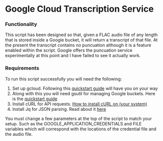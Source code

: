 # Google Cloud Transcription Service

### Functionality
This script has been designed so that, given a FLAC audio file of any length that is stored inside a Google bucket, it will return a transcript of that file. At the present the transcript contains no puncuation although it is a feature enabled within the script. Google offers the puncuation service experimentally at this point and I have failed to see it actually work.

### Requirements
To run this script successfully you will need the following:

1. Set up gcloud. Following this [quickstart guide](https://cloud.google.com/speech-to-text/docs/quickstart-gcloud) will have you on your way
1. Along with this you will need gsutil for managing Google buckets. Here is the [quickstart guide](https://cloud.google.com/storage/docs/quickstart-gsutil)
1. Install cURL for API requests. [How to install cURL on (your system)](https://www.google.com/search?ei=CxAsW4vrLIqJjwSeh5n4Cw&q=how+to+install+curl+on+&oq=how+to+install+curl+on+&gs_l=psy-ab.3..0l10.17066.17066.0.17369.1.1.0.0.0.0.119.119.0j1.1.0....0...1.1.64.psy-ab..0.1.119....0.LVrjkk2jxmI)
1. Install Jq for JSON parsing. Read about it [here](https://stedolan.github.io/jq/)

You must change a few parameters at the top of the script to match your setup. Such as the GOOGLE_APPLICATION_CREDENTIALS and FILE variables which will correspond with the locations of the credential file and the audio file.
